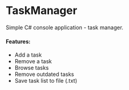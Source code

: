 # TaskManager
Simple C# console application - task manager.

#### Features:
- Add a task
- Remove a task
- Browse tasks
- Remove outdated tasks
- Save task list to file (.txt)
